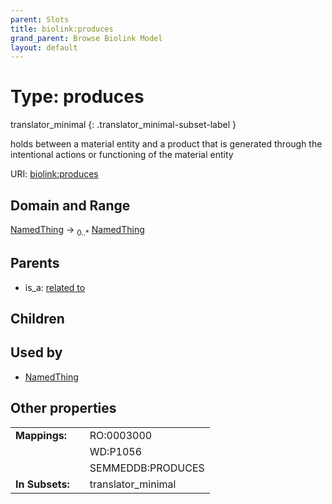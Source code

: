 ```yaml
---
parent: Slots
title: biolink:produces
grand_parent: Browse Biolink Model
layout: default
---
```


# Type: produces

translator_minimal
{: .translator_minimal-subset-label }


holds between a material entity and a product that is generated through the intentional actions or functioning of the material entity

URI: [biolink:produces](https://w3id.org/biolink/vocab/produces)

## Domain and Range

[NamedThing](NamedThing.md) ->  <sub>0..*</sub> [NamedThing](NamedThing.md)

## Parents

 *  is_a: [related to](related_to.md)

## Children


## Used by

 * [NamedThing](NamedThing.md)

## Other properties

|  |  |  |
| --- | --- | --- |
| **Mappings:** | | RO:0003000 |
|  | | WD:P1056 |
|  | | SEMMEDDB:PRODUCES |
| **In Subsets:** | | translator_minimal |

